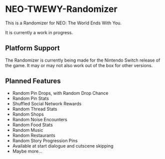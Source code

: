 # NEO-TWEWY-Randomizer
This is a Randomizer for NEO: The World Ends With You.

It is currently a work in progress.

## Platform Support

The Randomizer is currently being made for the Nintendo Switch release of the game. It may or may not also work out of the box for other versions.

## Planned Features

- Random Pin Drops, with Random Drop Chance
- Random Pin Stats
- Shuffled Social Network Rewards
- Random Thread Stats
- Random Shops
- Random Noise Encounters
- Random Food Stats
- Random Music
- Random Restaurants
- Random Story Progression Pins
- Available at start dialogue and cutscene skipping
- Maybe more...
